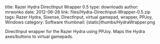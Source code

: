 title: Razer Hydra DirectInput Wrapper 0.5
type: downloads
author: mrwonko
date: 2012-06-28
link: files/Hydra-DirectInput-Wrapper-0.5.zip
tags: Razer Hydra, Sixense, DirectInput, virtual gamepad, wrapper, PPJoy, Windows
category: Software
thumbnail: {static}thumbs/HydraWrapper.png

DirectInput wrapper for the Razer Hydra using PPJoy. Maps the Hydra axes/buttons to virtual gamepads.

